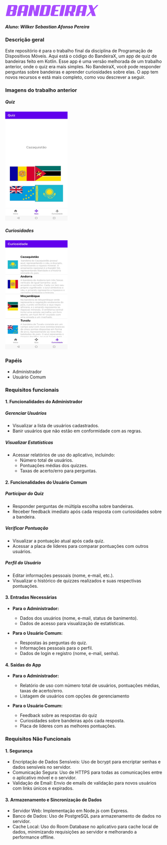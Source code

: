 <img src="bandeirax_text.png" width=300 >

##### Aluno: Wilker Sebastian Afonso Pereira

### Descrição geral
Este repositório é para o trabalho final da disciplina de Programação de Dispositivos Móveis. Aqui está o código do BandeiraX, um app de quiz de bandeiras feito em Kotlin. Esse app é uma versão melhorada de um trabalho anterior, onde o quiz era mais simples. No BandeiraX, você pode responder perguntas sobre bandeiras e aprender curiosidades sobre elas. O app tem novos recursos e está mais completo, como vou descrever a seguir.

### Imagens do trabalho anterior

##### Quiz

<img src="./tela1.jpeg" width=200 height=350>

##### Curiosidades

<img src="./tela2.jpeg" width=200 height=350>

### Papéis

- Administrador
- Usuário Comum

### Requisitos funcionais

#### 1. Funcionalidades do Administrador

##### Gerenciar Usuários
- Visualizar a lista de usuários cadastrados.
- Banir usuários que não estão em conformidade com as regras.

##### Visualizar Estatísticas
- Acessar relatórios de uso do aplicativo, incluindo:
  - Número total de usuários.
  - Pontuações médias dos quizzes.
  - Taxas de acerto/erro para perguntas.

#### 2. Funcionalidades do Usuário Comum

##### Participar do Quiz
- Responder perguntas de múltipla escolha sobre bandeiras.
- Receber feedback imediato após cada resposta com curiosidades sobre a bandeira.

##### Verificar Pontuação
- Visualizar a pontuação atual após cada quiz.
- Acessar a placa de líderes para comparar pontuações com outros usuários.

##### Perfil do Usuário
- Editar informações pessoais (nome, e-mail, etc.).
- Visualizar o histórico de quizzes realizados e suas respectivas pontuações.

#### 3. Entradas Necessárias
- **Para o Administrador:**
  - Dados dos usuários (nome, e-mail, status de banimento).
  - Dados de acesso para visualização de estatísticas.

- **Para o Usuário Comum:**
  - Respostas às perguntas do quiz.
  - Informações pessoais para o perfil.
  - Dados de login e registro (nome, e-mail, senha).

#### 4. Saídas do App
- **Para o Administrador:**
  - Relatório de uso com número total de usuários, pontuações médias, taxas de acerto/erro.
  - Listagem de usuários com opções de gerenciamento

- **Para o Usuário Comum:**
  - Feedback sobre as respostas do quiz
  - Curiosidades sobre bandeiras após cada resposta.
  - Placa de líderes com as melhores pontuações.

### Requisitos Não Funcionais

#### 1. Segurança
- Encriptação de Dados Sensíveis: Uso de bcrypt para encriptar senhas e dados sensíveis no servidor.
- Comunicação Segura: Uso de HTTPS para todas as comunicações entre o aplicativo móvel e o servidor.
- Validação de Email: Envio de emails de validação para novos usuários com links únicos e expirados.

#### 3. Armazenamento e Sincronização de Dados
- Servidor Web: Implementação em Node.js com Express.
- Banco de Dados: Uso de PostgreSQL para armazenamento de dados no servidor.
- Cache Local: Uso do Room Database no aplicativo para cache local de dados, minimizando requisições ao servidor e melhorando a performance offline.